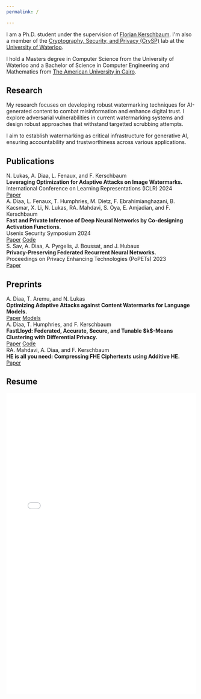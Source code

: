 ```yaml
---
permalink: /

---
```


<div class="intro-section">
  <p>I am a Ph.D. student under the supervision of <a href="https://cs.uwaterloo.ca/~fkerschb/" target="_blank">Florian Kerschbaum</a>. I'm also a member of the <a href="https://crysp.uwaterloo.ca" target="_blank">Cryptography, Security, and Privacy (CrySP)</a> lab at the <a href="https://uwaterloo.ca" target="_blank">University of Waterloo</a>.</p>

  <p>I hold a Masters degree in Computer Science from the University of Waterloo and a Bachelor of Science in Computer Engineering and Mathematics from <a href="https://www.aucegypt.edu" target="_blank">The American University in Cairo</a>.</p>
</div>

## Research

<div class="research-summary">
  <p>My research focuses on developing robust watermarking techniques for AI-generated content to combat misinformation and enhance digital trust. I explore adversarial vulnerabilities in current watermarking systems and design robust approaches that withstand targetted scrubbing attempts.</p>
  
  <p>I aim to establish watermarking as critical infrastructure for generative AI, ensuring accountability and trustworthiness across various applications.</p>
</div>

## Publications

<div class="publication-item">
  <div class="author-list">
    N. Lukas, <span class="author-highlight">A. Diaa</span>, L. Fenaux, and F. Kerschbaum
  </div>
  <strong>Leveraging Optimization for Adaptive Attacks on Image Watermarks.</strong>
  <div>International Conference on Learning Representations (ICLR) <span class="pub-year">2024</span></div>
  <div class="publication-links">
    <a href="https://openreview.net/forum?id=O9PArxKLe1" class="paper-link">Paper</a>
  </div>
</div>

<div class="publication-item">
  <div class="author-list">
    <span class="author-highlight">A. Diaa</span>, L. Fenaux, T. Humphries, M. Dietz, F. Ebrahimianghazani, B. Kacsmar, X. Li, N. Lukas, RA. Mahdavi, S. Oya, E. Amjadian, and F. Kerschbaum
  </div>
  <strong>Fast and Private Inference of Deep Neural Networks by Co-designing Activation Functions.</strong>
  <div>Usenix Security Symposium <span class="pub-year">2024</span></div>
  <div class="publication-links">
    <a href="https://www.usenix.org/system/files/sec24summer-prepub-373-diaa.pdf" class="paper-link">Paper</a>
    <a href="https://github.com/LucasFenaux/PILLAR-ESPN" class="code-link">Code</a>
  </div>
</div>

<div class="publication-item">
  <div class="author-list">
    S. Sav, <span class="author-highlight">A. Diaa</span>, A. Pyrgelis, J. Boussat, and J. Hubaux
  </div>
  <strong>Privacy-Preserving Federated Recurrent Neural Networks.</strong>
  <div>Proceedings on Privacy Enhancing Technologies (PoPETs) <span class="pub-year">2023</span></div>
  <div class="publication-links">
    <a href="https://petsymposium.org/popets/2023/popets-2023-0122.pdf" class="paper-link">Paper</a>
  </div>
</div>

## Preprints

<div class="publication-item">
  <div class="author-list">
    <span class="author-highlight">A. Diaa</span>, T. Aremu, and N. Lukas
  </div>
  <strong>Optimizing Adaptive Attacks against Content Watermarks for Language Models.</strong>
  <div class="publication-links">
    <a href="https://arxiv.org/abs/2410.02440" class="paper-link">Paper</a>
    <a href="https://huggingface.co/collections/DDiaa/watermark-removing-paraphrasers-673e3f01fcceafaa2da7e0cf" class="code-link">Models</a>
  </div>
</div>

<div class="publication-item">
  <div class="author-list">
    <span class="author-highlight">A. Diaa</span>, T. Humphries, and F. Kerschbaum
  </div>
  <strong>FastLloyd: Federated, Accurate, Secure, and Tunable $k$-Means Clustering with Differential Privacy.</strong>
  <div class="publication-links">
    <a href="https://arxiv.org/abs/2405.02437" class="paper-link">Paper</a>
    <a href="https://github.com/D-Diaa/FastLloyd" class="code-link">Code</a>
  </div>
</div>

<div class="publication-item">
  <div class="author-list">
    RA. Mahdavi, <span class="author-highlight">A. Diaa</span>, and F. Kerschbaum
  </div>
  <strong>HE is all you need: Compressing FHE Ciphertexts using Additive HE.</strong>
  <div class="publication-links">
    <a href="https://arxiv.org/abs/2303.09043" class="paper-link">Paper</a>
  </div>
</div>

## Resume

<div class="pdf-container">
    <iframe src="{{ site.baseurl }}/assets/resume.pdf" width="100%" height="800px" style="border: none;">
        This browser does not support PDFs. Please download the PDF to view it:
        <a href="{{ site.baseurl }}/assets/resume.pdf" class="paper-link">Download PDF</a>.
    </iframe>
</div>

<!-- ## Posts

{% for post in site.posts %}
- [{{ post.title }}]({{ post.url }})
{% endfor %} -->
